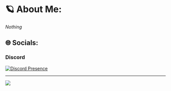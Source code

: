 # 🪐 About Me:
*Nothing*


## 🌐 Socials:
### Discord

[![Discord Presence](https://lanyard.cnrad.dev/api/492049863031259136)](https://discord.com/users/492049863031259136)

---
[![](https://visitcount.itsvg.in/api?id=819u&icon=0&color=0)](https://visitcount.itsvg.in)

<!-- Proudly created with GPRM ( https://gprm.itsvg.in ) -->

